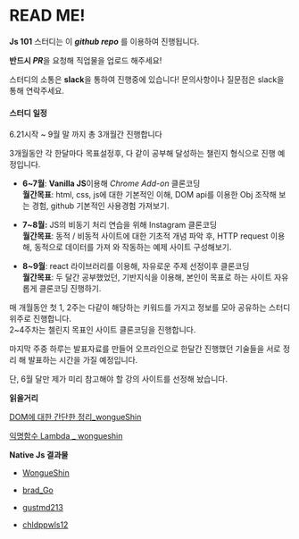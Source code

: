 <h1>READ ME!</h1>

<p><b>Js 101</b> 스터디는 이 <i><b>github repo</b></i> 를 이용하여 진행됩니다.</p>

<b>반드시 <i>PR</i></b>을 요청해 직업물을 업로드 해주세요!

스터디의 소통은 <b>slack</b>을 통하여 진행중에 있습니다! 문의사항이나 질문점은 slack을 통해 연락주세요.

<h4>스터디 일정</h4>

6.21시작 ~ 9월 말 까지 총 3개월간 진행합니다

3개월동안 각 한달마다 목표설정후, 다 같이 공부해 달성하는 챌린지 형식으로 진행 예정입니다.

- <b>6~7월</b>: <b>Vanilla JS</b>이용해 <i>Chrome Add-on</i> 클론코딩<br/><b>월간목표</b>: html, css, js에 대한 기본적인 이해, DOM api를 이용한 Obj 조작해 보는 경험, github 기본적인 사용경험 가져보기.

- <b>7~8월:</b> JS의 비동기 처리 연습을 위해 Instagram 클론코딩<br/><b>월간목표</b>: 동적 / 비동적 사이트에 대한 기초적 개념 파악 후, HTTP request 이용해, 동적으로 데이터를 가져 와 작동하는 예제 사이트 구성해보기.

- <b>8~9월</b>: react 라이브러리를 이용해, 자유로운 주제 선정이후 클론코딩 <br/><b>월간목표</b>: 두 달간 공부했었던, 기반지식을 이용해, 본인이 목표로 하는 사이트 자유롭게 클론코딩 진행하기.

매 개월동안 첫 1, 2주는 다같이 해당하는 키워드를 가지고 정보를 모아 공유하는 스터디 위주로 진행합니다.<br/>2~4주차는 첼린지 목표인 사이트 클론코딩을 진행합니다.

마지막 주중 하루는 발표자료를 만들어 오프라인으로 한달간 진행했던 기술들을 서로 정리 해 발표하는 시간을 가질 예정입니다.

단, 6월 달만 제가 미리 참고해야 할 강의 사이트를 선정해 놨습니다.

<b>읽을거리</b>

[DOM에 대한 간단한 정리\_wongueShin](./literature/WongueShin/DOM.md)

[익명함수 Lambda \_ wongueshin](./literature/WongueShin/익명함수_Lambda.md)

<b>Native Js 결과물</b>

- [WongueShin](https://wongueshin.github.io/JsStudy/nativeJS/WongueShin/)
- [brad_Go](https://brad-go.github.io/JsStudy/nativeJS/brad_Go/gomentum/)
- [gustmd213](https://gustmd213.github.io/JsStudy/nativeJS/gustmd213/momentum/)

- [chldppwls12](https://chldppwls12.github.io/JsStudy/nativeJS/chldppwls12/momentum/)
